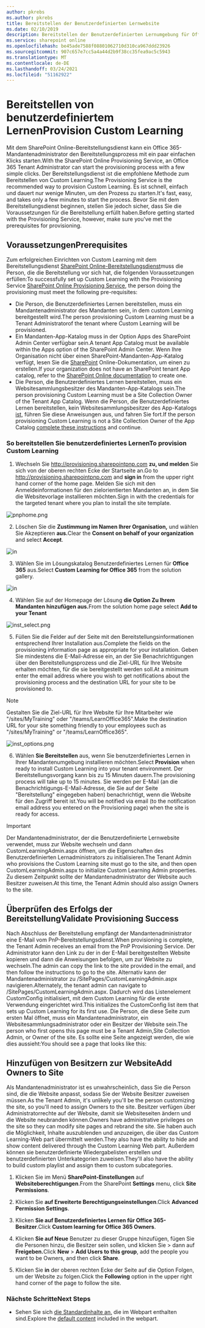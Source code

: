 ```yaml
---
author: pkrebs
ms.author: pkrebs
title: Bereitstellen der Benutzerdefinierten Lernwebsite
ms.date: 02/10/2019
description: Bereitstellen der Benutzerdefinierten Lernumgebung für Office 365-Website über das SharePoint-Bereitstellungsmodul
ms.service: sharepoint online
ms.openlocfilehash: be45ade7588f08801062710d310ca967ddd23926
ms.sourcegitcommit: 907c657e7cc5a4a44d2b9f38cc35fea9ac5c5943
ms.translationtype: MT
ms.contentlocale: de-DE
ms.lasthandoff: 03/24/2021
ms.locfileid: "51162922"
---
```

# <a name="provision-custom-learning"></a><span data-ttu-id="47cab-103">Bereitstellen von benutzerdefiniertem Lernen</span><span class="sxs-lookup"><span data-stu-id="47cab-103">Provision Custom Learning</span></span>

<span data-ttu-id="47cab-104">Mit dem SharePoint Online-Bereitstellungsdienst kann ein Office 365-Mandantenadministrator den Bereitstellungsprozess mit ein paar einfachen Klicks starten.</span><span class="sxs-lookup"><span data-stu-id="47cab-104">With the SharePoint Online Provisioning Service, an Office 365 Tenant Administrator can start the provisioning process with a few simple clicks.</span></span> <span data-ttu-id="47cab-105">Der Bereitstellungsdienst ist die empfohlene Methode zum Bereitstellen von Custom Learning.</span><span class="sxs-lookup"><span data-stu-id="47cab-105">The Provisioning Service is the recommended way to provision Custom Learning.</span></span> <span data-ttu-id="47cab-106">Es ist schnell, einfach und dauert nur wenige Minuten, um den Prozess zu starten.</span><span class="sxs-lookup"><span data-stu-id="47cab-106">It's fast, easy, and takes only a few minutes to start the process.</span></span> <span data-ttu-id="47cab-107">Bevor Sie mit dem Bereitstellungsdienst beginnen, stellen Sie jedoch sicher, dass Sie die Voraussetzungen für die Bereitstellung erfüllt haben.</span><span class="sxs-lookup"><span data-stu-id="47cab-107">Before getting started with the Provisioning Service, however, make sure you've met the prerequisites for provisioning.</span></span>

## <a name="prerequisites"></a><span data-ttu-id="47cab-108">Voraussetzungen</span><span class="sxs-lookup"><span data-stu-id="47cab-108">Prerequisites</span></span>
 
<span data-ttu-id="47cab-109">Zum erfolgreichen Einrichten von Custom Learning mit dem Bereitstellungsdienst [SharePoint Online-Bereitstellungsdienst](https://provisioning.sharepointpnp.com)muss die Person, die die Bereitstellung vor sich hat, die folgenden Voraussetzungen erfüllen:</span><span class="sxs-lookup"><span data-stu-id="47cab-109">To successfully set up Custom Learning with the Provisioning Service [SharePoint Online Provisioning Service](https://provisioning.sharepointpnp.com), the person doing the provisioning must meet the following pre-requisites:</span></span> 
 
- <span data-ttu-id="47cab-110">Die Person, die Benutzerdefiniertes Lernen bereitstellen, muss ein Mandantenadministrator des Mandanten sein, in dem custom Learning bereitgestellt wird.</span><span class="sxs-lookup"><span data-stu-id="47cab-110">The person provisioning Custom Learning must be a Tenant Administratorof the tenant where Custom Learning will be provisioned.</span></span>  
- <span data-ttu-id="47cab-111">Ein Mandanten-App-Katalog muss in der Option Apps des SharePoint Admin Center verfügbar sein.</span><span class="sxs-lookup"><span data-stu-id="47cab-111">A tenant App Catalog must be available within the Apps option of the SharePoint Admin Center.</span></span> <span data-ttu-id="47cab-112">Wenn Ihre Organisation nicht über einen SharePoint-Mandanten-App-Katalog verfügt, lesen Sie die [SharePoint](/sharepoint/use-app-catalog) Online-Dokumentation, um einen zu erstellen.</span><span class="sxs-lookup"><span data-stu-id="47cab-112">If your organization does not have an SharePoint tenant App catalog, refer to the [SharePoint Online documentation](/sharepoint/use-app-catalog) to create one.</span></span>  
- <span data-ttu-id="47cab-113">Die Person, die Benutzerdefiniertes Lernen bereitstellen, muss ein Websitesammlungsbesitzer des Mandanten-App-Katalogs sein.</span><span class="sxs-lookup"><span data-stu-id="47cab-113">The person provisioning Custom Learning must be a Site Collection Owner of the Tenant App Catalog.</span></span> <span data-ttu-id="47cab-114">Wenn die Person, die Benutzerdefiniertes Lernen bereitstellen, kein Websitesammlungsbesitzer des App-Katalogs [ist,](addappadmin.md) führen Sie diese Anweisungen aus, und fahren Sie fort.</span><span class="sxs-lookup"><span data-stu-id="47cab-114">If the person provisioning Custom Learning is not a Site Collection Owner of the App Catalog [complete these instructions](addappadmin.md) and continue.</span></span> 

### <a name="to-provision-custom-learning"></a><span data-ttu-id="47cab-115">So bereitstellen Sie benutzerdefiniertes Lernen</span><span class="sxs-lookup"><span data-stu-id="47cab-115">To provision Custom Learning</span></span>

1. <span data-ttu-id="47cab-116">Wechseln Sie http://provisioning.sharepointpnp.com **zu, und melden** Sie sich von der oberen rechten Ecke der Startseite an.</span><span class="sxs-lookup"><span data-stu-id="47cab-116">Go to http://provisioning.sharepointpnp.com and **sign in** from the upper right hand corner of the home page.</span></span>  <span data-ttu-id="47cab-117">Melden Sie sich mit den Anmeldeinformationen für den zielorientierten Mandanten an, in dem Sie die Websitevorlage installieren möchten.</span><span class="sxs-lookup"><span data-stu-id="47cab-117">Sign in with the  credentials for the targeted tenant where you plan to install the site template.</span></span>

![pnphome.png](media/inst_signin.png)

2. <span data-ttu-id="47cab-119">Löschen Sie die **Zustimmung im Namen Ihrer Organisation,** und wählen Sie Akzeptieren **aus.**</span><span class="sxs-lookup"><span data-stu-id="47cab-119">Clear the **Consent on behalf of your organization** and select **Accept**.</span></span>

![in](media/inst_perms.png)

3. <span data-ttu-id="47cab-121">Wählen Sie im Lösungskatalog Benutzerdefiniertes Lernen für **Office 365** aus.</span><span class="sxs-lookup"><span data-stu-id="47cab-121">Select **Custom Learning for Office 365** from the solution gallery.</span></span>

![in](media/inst_select.png)

4. <span data-ttu-id="47cab-123">Wählen Sie auf der Homepage der Lösung **die Option Zu Ihrem Mandanten hinzufügen aus.**</span><span class="sxs-lookup"><span data-stu-id="47cab-123">From the solution home page select **Add to your Tenant**</span></span>

![inst_select.png](media/inst_add.png)

5. <span data-ttu-id="47cab-125">Füllen Sie die Felder auf der Seite mit den Bereitstellungsinformationen entsprechend Ihrer Installation aus.</span><span class="sxs-lookup"><span data-stu-id="47cab-125">Complete the fields on the provisioning information page as appropriate for your installation.</span></span> <span data-ttu-id="47cab-126">Geben Sie mindestens die E-Mail-Adresse ein, an der Sie Benachrichtigungen über den Bereitstellungsprozess und die Ziel-URL für Ihre Website erhalten möchten, für die sie bereitgestellt werden soll.</span><span class="sxs-lookup"><span data-stu-id="47cab-126">At a minimum enter the email address where you wish to get notifications about the provisioning process and the destination URL for your site to be provisioned to.</span></span>  
> [!NOTE]
> <span data-ttu-id="47cab-127">Gestalten Sie die Ziel-URL für Ihre Website für Ihre Mitarbeiter wie "/sites/MyTraining" oder "/teams/LearnOffice365".</span><span class="sxs-lookup"><span data-stu-id="47cab-127">Make the destination URL for your site something friendly to your employees such as "/sites/MyTraining" or "/teams/LearnOffice365".</span></span>

![inst_options.png](media/inst_options.png)

6. <span data-ttu-id="47cab-129">Wählen **Sie Bereitstellen** aus, wenn Sie benutzerdefiniertes Lernen in Ihrer Mandantenumgebung installieren möchten.</span><span class="sxs-lookup"><span data-stu-id="47cab-129">Select **Provision** when ready to install Custom Learning into your tenant environment.</span></span>  <span data-ttu-id="47cab-130">Der Bereitstellungsvorgang kann bis zu 15 Minuten dauern.</span><span class="sxs-lookup"><span data-stu-id="47cab-130">The provisioning process will take up to 15 minutes.</span></span> <span data-ttu-id="47cab-131">Sie werden per E-Mail (an die Benachrichtigungs-E-Mail-Adresse, die Sie auf der Seite "Bereitstellung" eingegeben haben) benachrichtigt, wenn die Website für den Zugriff bereit ist.</span><span class="sxs-lookup"><span data-stu-id="47cab-131">You will be notified via email (to the notification email address you entered on the Provisioning page) when the site is ready for access.</span></span>

> [!IMPORTANT]
> <span data-ttu-id="47cab-132">Der Mandantenadministrator, der die Benutzerdefinierte Lernwebsite verwendet, muss zur Website wechseln und dann CustomLearningAdmin.aspx öffnen, um die Eigenschaften des Benutzerdefinierten Lernadministrators zu initialisieren.</span><span class="sxs-lookup"><span data-stu-id="47cab-132">The Tenant Admin who provisions the Custom Learning site must go to the site, and then open CustomLearningAdmin.aspx to initialize Custom Learning Admin properties.</span></span> <span data-ttu-id="47cab-133">Zu diesem Zeitpunkt sollte der Mandantenadministrator der Website auch Besitzer zuweisen.</span><span class="sxs-lookup"><span data-stu-id="47cab-133">At this time, the Tenant Admin should also assign Owners to the site.</span></span> 

## <a name="validate-provisioning-success"></a><span data-ttu-id="47cab-134">Überprüfen des Erfolgs der Bereitstellung</span><span class="sxs-lookup"><span data-stu-id="47cab-134">Validate Provisioning Success</span></span>

<span data-ttu-id="47cab-135">Nach Abschluss der Bereitstellung empfängt der Mandantenadministrator eine E-Mail vom PnP-Bereitstellungsdienst.</span><span class="sxs-lookup"><span data-stu-id="47cab-135">When provisioning is complete, the Tenant Admin receives an email from the PnP Provisioning Service.</span></span> <span data-ttu-id="47cab-136">Der Administrator kann den Link zu der in der E-Mail bereitgestellten Website kopieren und dann die Anweisungen befolgen, um zur Website zu wechseln.</span><span class="sxs-lookup"><span data-stu-id="47cab-136">The admin can copy the link to the site provided in the email, and then follow the instructions to go to the site.</span></span> <span data-ttu-id="47cab-137">Alternativ kann der Mandantenadministrator zu <YOUR-SITE-COLLECTION-URL>/SitePages/CustomLearningAdmin.aspx navigieren.</span><span class="sxs-lookup"><span data-stu-id="47cab-137">Alternately, the tenant admin can navigate to <YOUR-SITE-COLLECTION-URL>/SitePages/CustomLearningAdmin.aspx.</span></span> <span data-ttu-id="47cab-138">Dadurch wird das Listenelement CustomConfig initialisiert, mit dem Custom Learning für die erste Verwendung eingerichtet wird.</span><span class="sxs-lookup"><span data-stu-id="47cab-138">This initializes the CustomConfig list item that sets up Custom Learning for its first use.</span></span> <span data-ttu-id="47cab-139">Die Person, die diese Seite zum ersten Mal öffnet, muss ein Mandantenadministrator, ein Websitesammlungsadministrator oder ein Besitzer der Website sein.</span><span class="sxs-lookup"><span data-stu-id="47cab-139">The person who first opens this page must be a Tenant Admin,Site Collection Admin, or Owner of the site.</span></span> <span data-ttu-id="47cab-140">Es sollte eine Seite angezeigt werden, die wie dies aussieht:</span><span class="sxs-lookup"><span data-stu-id="47cab-140">You should see a page that looks like this:</span></span> 

## <a name="add-owners-to-site"></a><span data-ttu-id="47cab-141">Hinzufügen von Besitzern zur Website</span><span class="sxs-lookup"><span data-stu-id="47cab-141">Add Owners to Site</span></span>
<span data-ttu-id="47cab-142">Als Mandantenadministrator ist es unwahrscheinlich, dass Sie die Person sind, die die Website anpasst, sodass Sie der Website Besitzer zuweisen müssen.</span><span class="sxs-lookup"><span data-stu-id="47cab-142">As the Tenant Admin, it's unlikely you'll be the person customizing the site, so you'll need to assign Owners to the site.</span></span> <span data-ttu-id="47cab-143">Besitzer verfügen über Administratorrechte auf der Website, damit sie Websiteseiten ändern und die Website neubranden können.</span><span class="sxs-lookup"><span data-stu-id="47cab-143">Owners have administrative privileges on the site so they can modify site pages and rebrand the site.</span></span> <span data-ttu-id="47cab-144">Sie haben auch die Möglichkeit, Inhalte auszublenden und anzuzeigen, die über das Custom Learning-Web part übermittelt werden.</span><span class="sxs-lookup"><span data-stu-id="47cab-144">They also have the ability to hide and show content delivered through the Custom Learning Web part.</span></span> <span data-ttu-id="47cab-145">Außerdem können sie benutzerdefinierte Wiedergabelisten erstellen und benutzerdefinierten Unterkategorien zuweisen.</span><span class="sxs-lookup"><span data-stu-id="47cab-145">They'll also have the ability to build custom playlist and assign them to custom subcategories.</span></span>  

1. <span data-ttu-id="47cab-146">Klicken Sie im Menü **SharePoint-Einstellungen** auf **Websiteberechtigungen**.</span><span class="sxs-lookup"><span data-stu-id="47cab-146">From the SharePoint **Settings** menu, click **Site Permissions**.</span></span>
2. <span data-ttu-id="47cab-147">Klicken Sie **auf Erweiterte Berechtigungseinstellungen**.</span><span class="sxs-lookup"><span data-stu-id="47cab-147">Click **Advanced Permission Settings**.</span></span>
3. <span data-ttu-id="47cab-148">Klicken **Sie auf Benutzerdefiniertes Lernen für Office 365-Besitzer**.</span><span class="sxs-lookup"><span data-stu-id="47cab-148">Click **Custom learning for Office 365 Owners**.</span></span>
4. <span data-ttu-id="47cab-149">Klicken **Sie auf Neue** Benutzer zu dieser Gruppe hinzufügen, fügen Sie die Personen hinzu, die Besitzer sein sollen, und klicken Sie  >  dann auf **Freigeben.**</span><span class="sxs-lookup"><span data-stu-id="47cab-149">Click **New** > **Add Users to this group**, add the people you want to be Owners, and then click **Share**.</span></span>

8. <span data-ttu-id="47cab-150">Klicken Sie **in** der oberen rechten Ecke der Seite auf die Option Folgen, um der Website zu folgen.</span><span class="sxs-lookup"><span data-stu-id="47cab-150">Click the **Following** option in the upper right hand corner of the page to follow the site.</span></span>  

### <a name="next-steps"></a><span data-ttu-id="47cab-151">Nächste Schritte</span><span class="sxs-lookup"><span data-stu-id="47cab-151">Next Steps</span></span>
- <span data-ttu-id="47cab-152">Sehen Sie sich [die Standardinhalte an,](sitecontent.md) die im Webpart enthalten sind.</span><span class="sxs-lookup"><span data-stu-id="47cab-152">Explore the [default content](sitecontent.md) included in the webpart.</span></span>